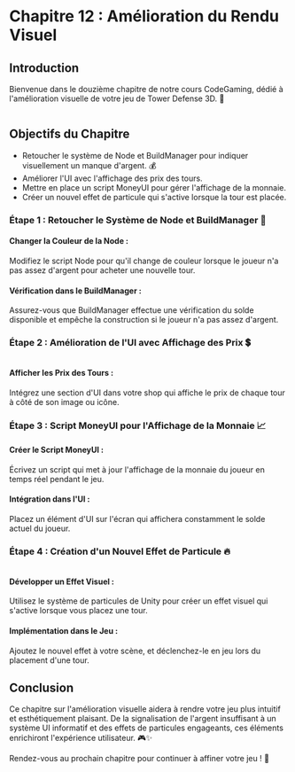 # Chapitre 12 : Amélioration du Rendu Visuel

## Introduction

Bienvenue dans le douzième chapitre de notre cours CodeGaming, dédié à l'amélioration visuelle de votre jeu de Tower Defense 3D. 🌟

![]()

## Objectifs du Chapitre

- Retoucher le système de Node et BuildManager pour indiquer visuellement un manque d'argent. 💰
- Améliorer l'UI avec l'affichage des prix des tours.
- Mettre en place un script MoneyUI pour gérer l'affichage de la monnaie.
- Créer un nouvel effet de particule qui s'active lorsque la tour est placée.

### Étape 1 : Retoucher le Système de Node et BuildManager 🎨
#### Changer la Couleur de la Node :
Modifiez le script Node pour qu'il change de couleur lorsque le joueur n'a pas assez d'argent pour acheter une nouvelle tour.

#### Vérification dans le BuildManager :
Assurez-vous que BuildManager effectue une vérification du solde disponible et empêche la construction si le joueur n'a pas assez d'argent.

### Étape 2 : Amélioration de l'UI avec Affichage des Prix 💲

![]()

#### Afficher les Prix des Tours :
Intégrez une section d'UI dans votre shop qui affiche le prix de chaque tour à côté de son image ou icône.

### Étape 3 : Script MoneyUI pour l'Affichage de la Monnaie 📈
#### Créer le Script MoneyUI :
Écrivez un script qui met à jour l'affichage de la monnaie du joueur en temps réel pendant le jeu.

#### Intégration dans l'UI :
Placez un élément d'UI sur l'écran qui affichera constamment le solde actuel du joueur.

### Étape 4 : Création d'un Nouvel Effet de Particule 🔥

![]()

#### Développer un Effet Visuel :
Utilisez le système de particules de Unity pour créer un effet visuel qui s'active lorsque vous placez une tour.

#### Implémentation dans le Jeu :
Ajoutez le nouvel effet à votre scène, et déclenchez-le en jeu lors du placement d'une tour.

## Conclusion
Ce chapitre sur l'amélioration visuelle aidera à rendre votre jeu plus intuitif et esthétiquement plaisant. De la signalisation de l'argent insuffisant à un système UI informatif et des effets de particules engageants, ces éléments enrichiront l'expérience utilisateur. 🎮✨ 

Rendez-vous au prochain chapitre pour continuer à affiner votre jeu ! 🚀
